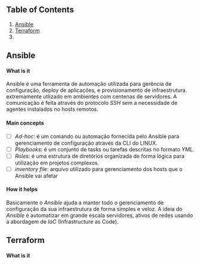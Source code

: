 ## Table of Contents
1. [Ansible](##Ansible)
2. [Terraform](##Terraform)
3. 

## Ansible

#### What is it
Ansible é uma ferramenta de automação utilizada para gerência de configuração, deploy de aplicações, e provisionamento de infraestrutura. extremamente utlizado em ambientes com centenas de servidores. A comunicação é feita através do protocolo *SSH* sem a necessidade de agentes instalados no hosts remotos.

#### Main concepts
- [ ] *Ad-hoc*: é um comando ou automação fornecida pelo Ansible para gerenciamento de configuração através da CLI do LINUX.
- [ ] *Playbooks*: é um conjunto de tasks ou tarefas descritas no formato *YML*.
- [ ] *Roles*: é uma estrutura de diretórios organizada de forma lógica para utilização em projetos complexos.
- [ ] *inventory file*: arquivo utilizado para gerenciamento dos hosts que o Ansible vai afetar

#### How it helps
Basicamente o *Ansible* ajuda a manter todo o gerenciamento de configuração da sua infraestrutura de forma simples e veloz. A ideia do *Ansible* é automatizar em grande escala servidores, ativos de redes usando a abordagem de *IaC* (Infrastructure as Code).

## Terraform

#### What is it
